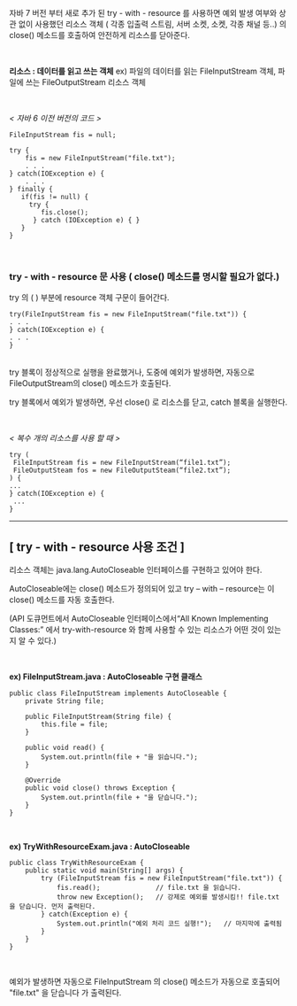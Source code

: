 자바 7 버전 부터 새로 추가 된 try - with - resource 를 사용하면 예외 발생 여부와 상관 없이 사용했던 리소스 객체 ( 각종 입출력 스트림, 서버 소켓, 소켓, 각종 채널 등..) 의 close() 메소드를 호출하여  안전하게 리소스를 닫아준다.

<br>

**리소스 : 데이터를 읽고 쓰는 객체**
ex) 파일의 데이터를 읽는 FileInputStream 객체, 파일에 쓰는 FileOutputStream 리소스 객체

<br>

*< 자바 6 이전 버전의 코드 >* 
```
﻿FileInputStream fis = null;

try {
    fis = new FileInputStream("file.txt");
    . . .
} catch(IOException e) {
    . . .
} finally {
   if(fis != null) {
     try {
        fis.close();
      } catch (IOException e) { }
   }
}
```

<br>

### try - with - resource 문 사용 ( close() 메소드를 명시할 필요가 없다.) ###

try 의 ( ) 부분에 resource 객체 구문이 들어간다.

```
try(FileInputStream fis = new FileInputStream("file.txt")) {
. . .
} catch(IOException e) {
. . .
}
```

<br>
try 블록이 정상적으로 실행을 완료했거나, 도중에 예외가 발생하면, 자동으로 FileOutputStream의 close() 메소드가 호출된다.

try 블록에서 예외가 발생하면, 우선 close() 로 리소스를 닫고, catch 블록을 실행한다.​

 <br>

 *< 복수 개의 리소스를 사용 할 때 >*
 ```
 try (
  FileInputStream fis = new FileInputStream(“file1.txt”);
  FileOutputSteam fos = new FileOutputSteam(“file2.txt”);
 ) {
 ...
} catch(IOException e) {
  ...
}
```


---

## [ try - with - resource 사용 조건 ] ##

리소스 객체는 java.lang.AutoCloseable 인터페이스를 구현하고 있어야 한다.​

 

AutoCloseable에는 close() 메소드가 정의되어 있고 try – with – resource는 이 close() 메소드를 자동 호출한다.


(API 도큐먼트에서 AutoCloseable 인터페이스에서“All Known Implementing Classes:” 에서 try-with-resource 와 함께 사용할 수 있는 리소스가 어떤 것이 있는 지 알 수 있다.)

<br>

**ex) FileInputStream.java : AutoCloseable 구현 클래스**
```
public class FileInputStream implements AutoCloseable {
    private String file;
    
    public FileInputStream(String file) {
        this.file = file;
    }
    
    public void read() {
        System.out.println(file + "을 읽습니다.");
    }
    
    @Override
    public void close() throws Exception {
        System.out.println(file + "을 닫습니다.");
    }
}
```
<br>

**ex) TryWithResourceExam.java : AutoCloseable**

```
public class TryWithResourceExam {
    public static void main(String[] args) {
        try (FileInputStream fis = new FileInputStream("file.txt")) {
            fis.read();              // file.txt 을 읽습니다.
            throw new Exception();   // 강제로 예외를 발생시킴!! file.txt 을 닫습니다. 먼저 출력된다.
        } catch(Exception e) {
            System.out.println("예외 처리 코드 실행!");   // 마지막에 출력됨
        }
    }
}
```

<br>

예외가 발생하면 자동으로 FileInputStream 의 close() 메소드가 자동으로 호출되어 "file.txt" 을 닫습니다 가 출력된다.
